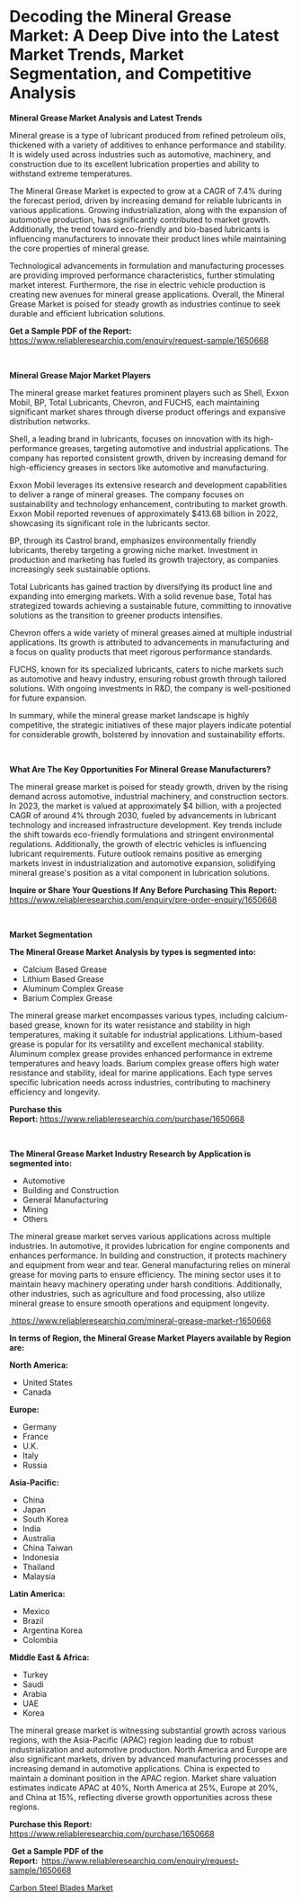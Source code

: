 <p><h1>Decoding the Mineral Grease Market: A Deep Dive into the Latest Market Trends, Market Segmentation, and Competitive Analysis</h1></p><p><strong>Mineral Grease Market Analysis and Latest Trends</strong></p>
<p><p>Mineral grease is a type of lubricant produced from refined petroleum oils, thickened with a variety of additives to enhance performance and stability. It is widely used across industries such as automotive, machinery, and construction due to its excellent lubrication properties and ability to withstand extreme temperatures. </p><p>The Mineral Grease Market is expected to grow at a CAGR of 7.4% during the forecast period, driven by increasing demand for reliable lubricants in various applications. Growing industrialization, along with the expansion of automotive production, has significantly contributed to market growth. Additionally, the trend toward eco-friendly and bio-based lubricants is influencing manufacturers to innovate their product lines while maintaining the core properties of mineral grease. </p><p>Technological advancements in formulation and manufacturing processes are providing improved performance characteristics, further stimulating market interest. Furthermore, the rise in electric vehicle production is creating new avenues for mineral grease applications. Overall, the Mineral Grease Market is poised for steady growth as industries continue to seek durable and efficient lubrication solutions.</p></p>
<p><strong>Get a Sample PDF of the Report:&nbsp;</strong> <a href="https://www.reliableresearchiq.com/enquiry/request-sample/1650668?utm_campaign=3282&utm_medium=2&utm_source=Github&utm_content=ia&utm_term=31032025&utm_id=mineral-grease">https://www.reliableresearchiq.com/enquiry/request-sample/1650668</a></p>
<p>&nbsp;</p>
<p><strong>Mineral Grease Major Market Players</strong></p>
<p><p>The mineral grease market features prominent players such as Shell, Exxon Mobil, BP, Total Lubricants, Chevron, and FUCHS, each maintaining significant market shares through diverse product offerings and expansive distribution networks.</p><p>Shell, a leading brand in lubricants, focuses on innovation with its high-performance greases, targeting automotive and industrial applications. The company has reported consistent growth, driven by increasing demand for high-efficiency greases in sectors like automotive and manufacturing.</p><p>Exxon Mobil leverages its extensive research and development capabilities to deliver a range of mineral greases. The company focuses on sustainability and technology enhancement, contributing to market growth. Exxon Mobil reported revenues of approximately $413.68 billion in 2022, showcasing its significant role in the lubricants sector.</p><p>BP, through its Castrol brand, emphasizes environmentally friendly lubricants, thereby targeting a growing niche market. Investment in production and marketing has fueled its growth trajectory, as companies increasingly seek sustainable options.</p><p>Total Lubricants has gained traction by diversifying its product line and expanding into emerging markets. With a solid revenue base, Total has strategized towards achieving a sustainable future, committing to innovative solutions as the transition to greener products intensifies.</p><p>Chevron offers a wide variety of mineral greases aimed at multiple industrial applications. Its growth is attributed to advancements in manufacturing and a focus on quality products that meet rigorous performance standards. </p><p>FUCHS, known for its specialized lubricants, caters to niche markets such as automotive and heavy industry, ensuring robust growth through tailored solutions. With ongoing investments in R&D, the company is well-positioned for future expansion.</p><p>In summary, while the mineral grease market landscape is highly competitive, the strategic initiatives of these major players indicate potential for considerable growth, bolstered by innovation and sustainability efforts.</p></p>
<p>&nbsp;</p>
<p><strong>What Are The Key Opportunities For Mineral Grease Manufacturers?</strong></p>
<p><p>The mineral grease market is poised for steady growth, driven by the rising demand across automotive, industrial machinery, and construction sectors. In 2023, the market is valued at approximately $4 billion, with a projected CAGR of around 4% through 2030, fueled by advancements in lubricant technology and increased infrastructure development. Key trends include the shift towards eco-friendly formulations and stringent environmental regulations. Additionally, the growth of electric vehicles is influencing lubricant requirements. Future outlook remains positive as emerging markets invest in industrialization and automotive expansion, solidifying mineral grease's position as a vital component in lubrication solutions.</p></p>
<p><strong>Inquire or Share Your Questions If Any Before Purchasing This Report:</strong> <a href="https://www.reliableresearchiq.com/enquiry/pre-order-enquiry/1650668?utm_campaign=3282&utm_medium=2&utm_source=Github&utm_content=ia&utm_term=31032025&utm_id=mineral-grease">https://www.reliableresearchiq.com/enquiry/pre-order-enquiry/1650668</a></p>
<p>&nbsp;</p>
<p><strong>Market Segmentation</strong></p>
<p><strong>The Mineral Grease Market Analysis by types is segmented into:</strong></p>
<p><ul><li>Calcium Based Grease</li><li>Lithium Based Grease</li><li>Aluminum Complex Grease</li><li>Barium Complex Grease</li></ul></p>
<p><p>The mineral grease market encompasses various types, including calcium-based grease, known for its water resistance and stability in high temperatures, making it suitable for industrial applications. Lithium-based grease is popular for its versatility and excellent mechanical stability. Aluminum complex grease provides enhanced performance in extreme temperatures and heavy loads. Barium complex grease offers high water resistance and stability, ideal for marine applications. Each type serves specific lubrication needs across industries, contributing to machinery efficiency and longevity.</p></p>
<p><strong>Purchase this Report:&nbsp;</strong><a href="https://www.reliableresearchiq.com/purchase/1650668?utm_campaign=3282&utm_medium=2&utm_source=Github&utm_content=ia&utm_term=31032025&utm_id=mineral-grease">https://www.reliableresearchiq.com/purchase/1650668</a></p>
<p>&nbsp;</p>
<p><strong>The Mineral Grease Market Industry Research by Application is segmented into:</strong></p>
<p><ul><li>Automotive</li><li>Building and Construction</li><li>General Manufacturing</li><li>Mining</li><li>Others</li></ul></p>
<p><p>The mineral grease market serves various applications across multiple industries. In automotive, it provides lubrication for engine components and enhances performance. In building and construction, it protects machinery and equipment from wear and tear. General manufacturing relies on mineral grease for moving parts to ensure efficiency. The mining sector uses it to maintain heavy machinery operating under harsh conditions. Additionally, other industries, such as agriculture and food processing, also utilize mineral grease to ensure smooth operations and equipment longevity.</p></p>
<p><a href="https://www.reliableresearchiq.com/mineral-grease-market-r1650668?utm_campaign=3282&utm_medium=2&utm_source=Github&utm_content=ia&utm_term=31032025&utm_id=mineral-grease">&nbsp;https://www.reliableresearchiq.com/mineral-grease-market-r1650668</a></p>
<p><strong>In terms of Region, the Mineral Grease Market Players available by Region are:</strong></p>
<p>
    <p> <strong> North America: </strong>
        <ul>
            <li>United States</li>
            <li>Canada</li>
        </ul>
        </p> 
    <p> <strong> Europe: </strong>
        <ul>
            <li>Germany</li>
            <li>France</li>
            <li>U.K.</li>
            <li>Italy</li>
            <li>Russia</li>
        </ul>
        </p> 
    <p> <strong> Asia-Pacific: </strong>
        <ul>
            <li>China</li>
            <li>Japan</li>
            <li>South Korea</li>
            <li>India</li>
            <li>Australia</li>
            <li>China Taiwan</li>
            <li>Indonesia</li>
            <li>Thailand</li>
            <li>Malaysia</li>
        </ul>
        </p> 
    <p> <strong> Latin America: </strong>
        <ul>
            <li>Mexico</li>
            <li>Brazil</li>
            <li>Argentina Korea</li>
            <li>Colombia</li>
        </ul>
        </p> 
    <p> <strong> Middle East & Africa: </strong>
        <ul>
            <li>Turkey</li>
            <li>Saudi</li>
            <li>Arabia</li>
            <li>UAE</li>
            <li>Korea</li>
        </ul>
    </p>
    </p>
<p><p>The mineral grease market is witnessing substantial growth across various regions, with the Asia-Pacific (APAC) region leading due to robust industrialization and automotive production. North America and Europe are also significant markets, driven by advanced manufacturing processes and increasing demand in automotive applications. China is expected to maintain a dominant position in the APAC region. Market share valuation estimates indicate APAC at 40%, North America at 25%, Europe at 20%, and China at 15%, reflecting diverse growth opportunities across these regions.</p></p>
<p><strong>Purchase this Report: </strong><a href="https://www.reliableresearchiq.com/purchase/1650668?utm_campaign=3282&utm_medium=2&utm_source=Github&utm_content=ia&utm_term=31032025&utm_id=mineral-grease">https://www.reliableresearchiq.com/purchase/1650668</a></p>
<p>&nbsp;<strong>Get a Sample PDF of the Report:&nbsp;&nbsp;</strong><a href="https://www.reliableresearchiq.com/enquiry/request-sample/1650668?utm_campaign=3282&utm_medium=2&utm_source=Github&utm_content=ia&utm_term=31032025&utm_id=mineral-grease">https://www.reliableresearchiq.com/enquiry/request-sample/1650668</a></p>
<p><strong></strong></p>
<p><p><a href="https://github.com/denbelnmer50/Market-Research-Report-List-1/blob/main/carbon-steel-blades-market.md?utm_campaign=3282&utm_medium=2&utm_source=Github&utm_content=ia&utm_term=31032025&utm_id=mineral-grease">Carbon Steel Blades Market</a></p></p>